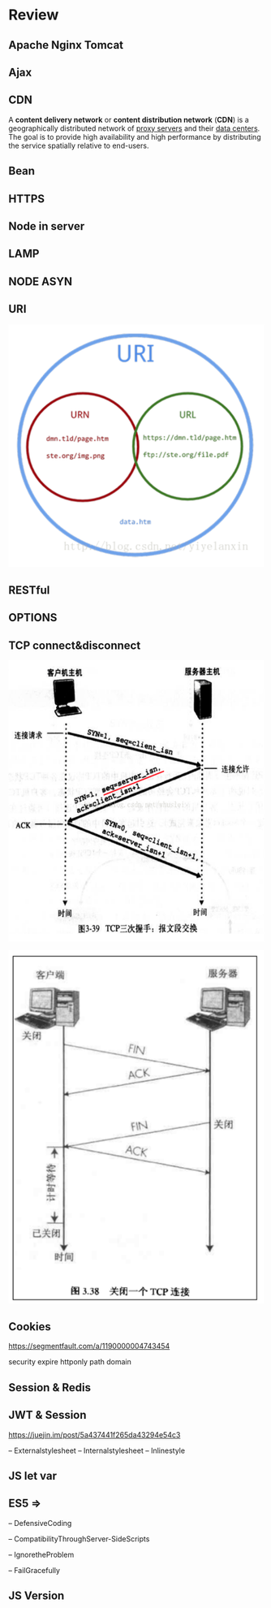 # Review 

## Apache Nginx Tomcat

## Ajax

## CDN

A **content delivery network** or **content distribution network** (**CDN**) is a geographically distributed network of [proxy servers](https://en.wikipedia.org/wiki/Proxy_server) and their [data centers](https://en.wikipedia.org/wiki/Data_center). The goal is to provide high availability and high performance by distributing the service spatially relative to end-users. 

## Bean

## HTTPS

## Node in server

## LAMP

## NODE ASYN

## URI

![image-20190618152603107](review.assets/image-20190618152603107.png)

## RESTful

## OPTIONS

## TCP connect&disconnect

![image-20190618155904706](review.assets/image-20190618155904706.png)

![image-20190618155919610](review.assets/image-20190618155919610.png)

## Cookies

https://segmentfault.com/a/1190000004743454

security expire httponly path domain 

## Session & Redis

## JWT & Session

https://juejin.im/post/5a437441f265da43294e54c3

– Externalstylesheet
– Internalstylesheet
– Inlinestyle

## JS let var

## ES5 =>

– DefensiveCoding 

– CompatibilityThroughServer-SideScripts

– IgnoretheProblem

– FailGracefully 

## JS Version

